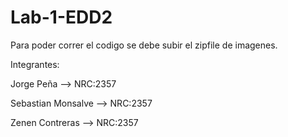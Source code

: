 # Lab-1-EDD2


Para poder correr el codigo se debe subir el zipfile de imagenes.

Integrantes: 

Jorge Peña --> NRC:2357

Sebastian Monsalve --> NRC:2357

Zenen Contreras --> NRC:2357


